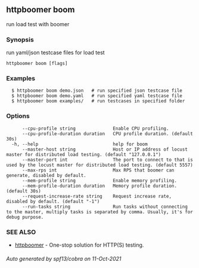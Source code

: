 ## httpboomer boom

run load test with boomer

### Synopsis

run yaml/json testcase files for load test

```
httpboomer boom [flags]
```

### Examples

```
  $ httpboomer boom demo.json	# run specified json testcase file
  $ httpboomer boom demo.yaml	# run specified yaml testcase file
  $ httpboomer boom examples/	# run testcases in specified folder
```

### Options

```
      --cpu-profile string              Enable CPU profiling.
      --cpu-profile-duration duration   CPU profile duration. (default 30s)
  -h, --help                            help for boom
      --master-host string              Host or IP address of locust master for distributed load testing. (default "127.0.0.1")
      --master-port int                 The port to connect to that is used by the locust master for distributed load testing. (default 5557)
      --max-rps int                     Max RPS that boomer can generate, disabled by default.
      --mem-profile string              Enable memory profiling.
      --mem-profile-duration duration   Memory profile duration. (default 30s)
      --request-increase-rate string    Request increase rate, disabled by default. (default "-1")
      --run-tasks string                Run tasks without connecting to the master, multiply tasks is separated by comma. Usually, it's for debug purpose.
```

### SEE ALSO

* [httpboomer](httpboomer.md)	 - One-stop solution for HTTP(S) testing.

###### Auto generated by spf13/cobra on 11-Oct-2021
